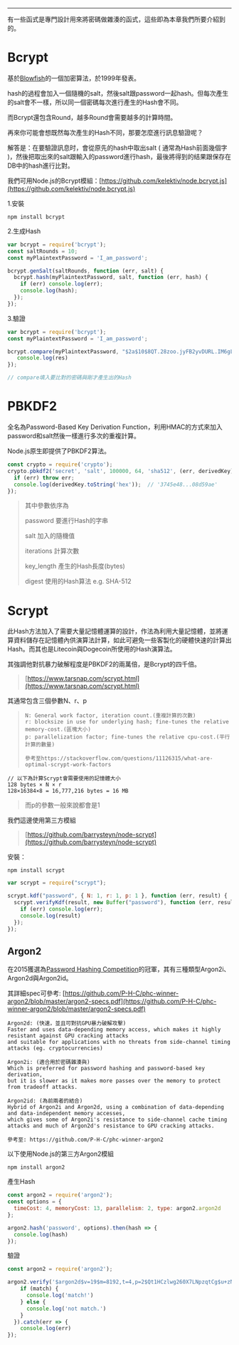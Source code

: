 
---

有一些函式是專門設計用來將密碼做雜湊的函式，這些即為本章我們所要介紹到的。

# Bcrypt

基於[Blowfish](https://baike.baidu.com/item/Blowfish/1677776)的一個加密算法，於1999年發表。

hash的過程會加入一個隨機的salt，然後salt跟password一起hash。但每次產生的salt會不一樣，所以同一個密碼每次進行產生的Hash會不同。

而Bcrypt還包含Round，越多Round會需要越多的計算時間。

再來你可能會想既然每次產生的Hash不同，那要怎麼進行訊息驗證呢？

解答是：在要驗證訊息时，會從原先的hash中取出salt \( 通常為Hash前面幾個字 \)，然後把取出來的salt跟輸入的password進行hash，最後將得到的结果跟保存在DB中的hash進行比對。

我們可用Node.js的Bcrypt模組：[https://github.com/kelektiv/node.bcrypt.js](https://github.com/kelektiv/node.bcrypt.js)

1.安裝

```
npm install bcrypt
```

2.生成Hash

```js
var bcrypt = require('bcrypt');
const saltRounds = 10;
const myPlaintextPassword = 'I_am_password';

bcrypt.genSalt(saltRounds, function (err, salt) {
  bcrypt.hash(myPlaintextPassword, salt, function (err, hash) {
    if (err) console.log(err);
    console.log(hash);
  });
});
```

3.驗證

```js
var bcrypt = require('bcrypt');
const myPlaintextPassword = 'I_am_password';

bcrypt.compare(myPlaintextPassword, "$2a$10$8QT.28zoo.jyFB2yvDURL.IM6gL4YJHGsr1PUysnFuGeqeDeooxuK", function(err, res) {
   console.log(res)
});

// compare填入要比對的密碼與剛才產生出的Hash
```

# PBKDF2

全名為Password-Based Key Derivation Function，利用HMAC的方式來加入password和salt然後一樣進行多次的重複計算。

Node.js原生即提供了PBKDF2算法。

```js
const crypto = require('crypto');
crypto.pbkdf2('secret', 'salt', 100000, 64, 'sha512', (err, derivedKey) => {
  if (err) throw err;
  console.log(derivedKey.toString('hex'));  // '3745e48...08d59ae'
});
```

> 其中參數依序為
>
> password 要進行Hash的字串
>
> salt 加入的隨機值
>
> iterations 計算次數
>
> key\_length 產生的Hash長度\(bytes\)
>
> digest 使用的Hash算法 e.g. SHA-512

# Scrypt

此Hash方法加入了需要大量記憶體運算的設計，作法為利用大量記憶體，並將運算資料儲存在記憶體內供演算法計算，如此可避免一些客製化的硬體快速的計算出Hash。而其也是Litecoin與Dogecoin所使用的Hash演算法。

其強調他對抗暴力破解程度是PBKDF2的兩萬倍，是Bcrypt的四千倍。

> [https://www.tarsnap.com/scrypt.html](https://www.tarsnap.com/scrypt.html)

其通常包含三個參數N、r、p

> ```
> N: General work factor, iteration count.(重複計算的次數)
> r: blocksize in use for underlying hash; fine-tunes the relative memory-cost.(區塊大小)
> p: parallelization factor; fine-tunes the relative cpu-cost.(平行計算的數量)
>
> 參考至https://stackoverflow.com/questions/11126315/what-are-optimal-scrypt-work-factors
> ```

```
// 以下為計算Scrypt會需要使用的記憶體大小
128 bytes × N × r
128×16384×8 = 16,777,216 bytes = 16 MB
```

> 而p的參數一般來說都會是1

我們這邊使用第三方模組

> [https://github.com/barrysteyn/node-scrypt](https://github.com/barrysteyn/node-scrypt)

安裝：

```
npm install scrypt
```

```js
var scrypt = require("scrypt");

scrypt.kdf("password", { N: 1, r: 1, p: 1 }, function (err, result) {
  scrypt.verifyKdf(result, new Buffer("password"), function (err, result) {
    if (err) console.log(err);
    console.log(result)
  });
});
```

## Argon2

在2015獲選為[Password Hashing Competition](https://en.wikipedia.org/wiki/Password_Hashing_Competition)的冠軍，其有三種類型Argon2i、Argon2d與Argon2id。

其詳細spec可參考: [https://github.com/P-H-C/phc-winner-argon2/blob/master/argon2-specs.pdf](https://github.com/P-H-C/phc-winner-argon2/blob/master/argon2-specs.pdf)

```
Argon2d: (快速，並且可對抗GPU暴力破解攻擊)
Faster and uses data-depending memory access, which makes it highly resistant against GPU cracking attacks 
and suitable for applications with no threats from side-channel timing attacks (eg. cryptocurrencies)

Argon2i: (適合用於密碼雜湊與)
Which is preferred for password hashing and password-based key derivation, 
but it is slower as it makes more passes over the memory to protect from tradeoff attacks.

Argon2id: (為前兩者的結合)
Hybrid of Argon2i and Argon2d, using a combination of data-depending and data-independent memory accesses, 
which gives some of Argon2i's resistance to side-channel cache timing attacks and much of Argon2d's resistance to GPU cracking attacks.

參考至: https://github.com/P-H-C/phc-winner-argon2
```

以下使用Node.js的第三方Argon2模組

```
npm install argon2
```

產生Hash

```js
const argon2 = require('argon2');
const options = {
  timeCost: 4, memoryCost: 13, parallelism: 2, type: argon2.argon2d
};

argon2.hash('password', options).then(hash => {
  console.log(hash)
});
```

驗證

```js
const argon2 = require('argon2');

argon2.verify('$argon2d$v=19$m=8192,t=4,p=2$Qt1HCzlwg260X7LNpzqtCg$u+zNJnC2s7gs6vJ6rzlR6usRIKJdvqGGKjALr47txg0', 'password').then(match => {
    if (match) {
      console.log('match!')
    } else {
      console.log('not match.')
    }
  }).catch(err => {
    console.log(err)
});
```



